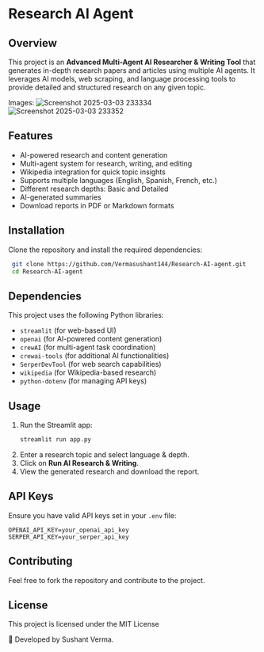 # Research AI Agent

## Overview
This project is an **Advanced Multi-Agent AI Researcher & Writing Tool** that generates in-depth research papers and articles using multiple AI agents. It leverages AI models, web scraping, and language processing tools to provide detailed and structured research on any given topic.

Images:
![Screenshot 2025-03-03 233334](https://github.com/user-attachments/assets/75a98de3-777a-421b-90b2-fb1e0eb915cc)
![Screenshot 2025-03-03 233352](https://github.com/user-attachments/assets/da3ceb7f-7042-416d-b648-e4371b402a20)


## Features
- AI-powered research and content generation
- Multi-agent system for research, writing, and editing
- Wikipedia integration for quick topic insights
- Supports multiple languages (English, Spanish, French, etc.)
- Different research depths: Basic and Detailed
- AI-generated summaries
- Download reports in PDF or Markdown formats

## Installation
Clone the repository and install the required dependencies:
```sh
 git clone https://github.com/Vermasushant144/Research-AI-agent.git
 cd Research-AI-agent

```

## Dependencies
This project uses the following Python libraries:
- `streamlit` (for web-based UI)
- `openai` (for AI-powered content generation)
- `crewAI` (for multi-agent task coordination)
- `crewai-tools` (for additional AI functionalities)
- `SerperDevTool` (for web search capabilities)
- `wikipedia` (for Wikipedia-based research)
- `python-dotenv` (for managing API keys)

## Usage
1. Run the Streamlit app:
   ```sh
   streamlit run app.py
   ```
2. Enter a research topic and select language & depth.
3. Click on **Run AI Research & Writing**.
4. View the generated research and download the report.

## API Keys
Ensure you have valid API keys set in your `.env` file:
```
OPENAI_API_KEY=your_openai_api_key
SERPER_API_KEY=your_serper_api_key
```



## Contributing
Feel free to fork the repository and contribute to the project.

## License
This project is licensed under the MIT License

🌟 Developed by Sushant Verma.

